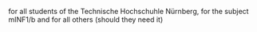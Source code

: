 for all students of the Technische Hochschuhle Nürnberg, for the subject mINF1/b and for all others (should they need it)
